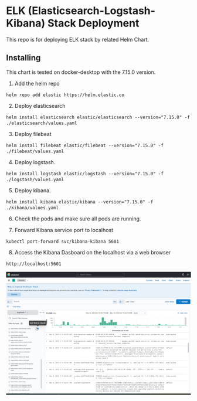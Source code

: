 # ELK (Elasticsearch-Logstash-Kibana) Stack Deployment
This repo is for deploying ELK stack by related Helm Chart.

## Installing
This chart is tested on docker-desktop with the 7.15.0 version.

1. Add the helm repo

```
helm repo add elastic https://helm.elastic.co 
```

2. Deploy elasticsearch

```
helm install elasticsearch elastic/elasticsearch --version="7.15.0" -f ./elasticsearch/values.yaml
```
3. Deploy filebeat 

```
helm install filebeat elastic/filebeat --version="7.15.0" -f ./filebeat/values.yaml
```
4. Deploy logstash.

```
helm install logstash elastic/logstash --version="7.15.0" -f ./logstash/values.yaml
```
5. Deploy kibana. 

```
helm install kibana elastic/kibana --version="7.15.0" -f ./kibana/values.yaml
```
6. Check the pods and make sure all pods are running.

7. Forward Kibana service port to localhost
```
kubectl port-forward svc/kibana-kibana 5601
```
8. Access the Kibana Dasboard on the localhost via a web browser
```
http://localhost:5601
```
![Screenshot](https://github.com/MiranaSGit/ELK-Stack/blob/main/kibana.png)
